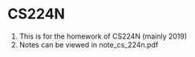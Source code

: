 # CS224N
1. This is for the homework of CS224N (mainly 2019)
2. Notes can be viewed in note_cs_224n.pdf
